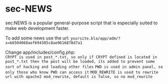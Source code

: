 # sec-NEWS
sec:NEWS is a popular general-purpose script that is especially suited to make web development faster.

To add some news use the url: 
```yoursite.bla/app/adm/?x=b6504068aef694385c8ae9616878d7a1```

Change app/includes/config.php:  
```CRYPT is used in post_*.txt, so only if CRYPT defined is located in post_*.txt then the post will be loaded, its added to prevent some sort of hacking and loading other files```
```PWD is used in admin panel, so only those who know PWD can access it```
```MOD_REWRITE is used to rewrite url with apache2 mod_rewrite, default is false, so no mod_rewrite```

